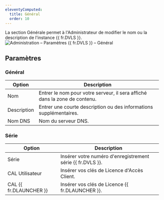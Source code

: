 ```yaml
---
eleventyComputed:
  title: Général
  order: 10
---
```

La section Générale permet à l'Administrateur de modifier le nom ou la description de l'instance {{ fr.DVLS }}.
![Administration – Paramètres {{ fr.DVLS }} – Général](https://cdnweb.devolutions.net/docs/docs_en_server_ServerOp8041.png)

## Paramètres

### Général
| Option      | Description                                                               |
|-------------|---------------------------------------------------------------------------|
| Nom         | Entrer le nom pour votre serveur, il sera affiché dans la zone de contenu.|
| Description | Entrer une courte description ou des informations supplémentaires.        |
| Nom DNS     | Nom du serveur DNS.                                                       |

### Série
| Option                 | Description                                           |
|------------------------|-------------------------------------------------------|
| Série                  | Insérer votre numéro d'enregistrement série {{ fr.DVLS }}. |
| CAL Utilisateur        | Insérer vos clés de Licence d'Accès Client.           |
| CAL {{ fr.DLAUNCHER }} | Insérer vos clés de Licence {{ fr.DLAUNCHER }}.       |
